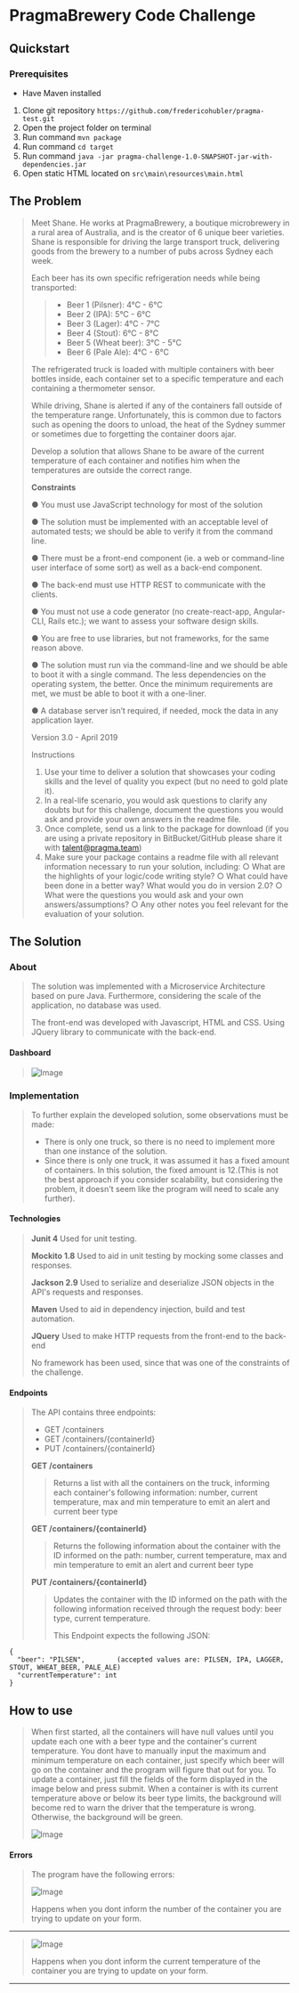 PragmaBrewery Code Challenge
==
Quickstart
--
### Prerequisites
* Have Maven installed

1. Clone git repository `https://github.com/fredericohubler/pragma-test.git`
2. Open the project folder on terminal
3. Run command `mvn package`
4. Run command `cd target`
5. Run command `java -jar pragma-challenge-1.0-SNAPSHOT-jar-with-dependencies.jar`
6. Open static HTML located on `src\main\resources\main.html`

The Problem
--
>Meet Shane. He works at PragmaBrewery, a boutique microbrewery in a rural area of Australia,
>and is the creator of 6 unique beer varieties. Shane is responsible for driving the large transport
>truck, delivering goods from the brewery to a number of pubs across Sydney each week.
>
>Each beer has its own specific refrigeration needs while being transported:
>
>>- Beer 1 (Pilsner): 4°C - 6°C
>>- Beer 2 (IPA): 5°C - 6°C
>>- Beer 3 (Lager): 4°C - 7°C
>>- Beer 4 (Stout): 6°C - 8°C
>>- Beer 5 (Wheat beer): 3°C - 5°C
>>- Beer 6 (Pale Ale): 4°C - 6°C
>
>The refrigerated truck is loaded with multiple containers with beer bottles inside, each
>container set to a specific temperature and each containing a thermometer sensor.
>
>While driving, Shane is alerted if any of the containers fall outside of the temperature range.
>Unfortunately, this is common due to factors such as opening the doors to unload, the heat of
>the Sydney summer or sometimes due to forgetting the container doors ajar.
>
>Develop a solution that allows Shane to be aware of the current temperature of each container
>and notifies him when the temperatures are outside the correct range.
>
> **Constraints**
>
>● You must use JavaScript technology for most of the solution
>
>● The solution must be implemented with an acceptable level of automated tests; we
>should be able to verify it from the command line.
>
>● There must be a front-end component (ie. a web or command-line user interface of
>some sort) as well as a back-end component.
>
>● The back-end must use HTTP REST to communicate with the clients.
>
>● You must not use a code generator (no create-react-app, Angular-CLI, Rails etc.); we
>want to assess your software design skills.
>
>● You are free to use libraries, but not frameworks, for the same reason above.
>
>● The solution must run via the command-line and we should be able to boot it with a
>single command. The less dependencies on the operating system, the better. Once
>the minimum requirements are met, we must be able to boot it with a one-liner.
>
>● A database server isn’t required, if needed, mock the data in any application layer.
>
>Version 3.0 - April 2019
>
>Instructions
>1. Use your time to deliver a solution that showcases your coding skills and the level of
>quality you expect (but no need to gold plate it).
>2. In a real-life scenario, you would ask questions to clarify any doubts but for this
>challenge, document the questions you would ask and provide your own answers in
>the readme file.
>3. Once complete, send us a link to the package for download (if you are using a private
>repository in BitBucket/GitHub please share it with talent@pragma.team)
>4. Make sure your package contains a readme file with all relevant information necessary
>to run your solution, including:
>○ What are the highlights of your logic/code writing style?
>○ What could have been done in a better way? What would you do in version
>2.0?
>○ What were the questions you would ask and your own answers/assumptions?
>○ Any other notes you feel relevant for the evaluation of your solution.

The Solution
--
### About
>The solution was implemented with a Microservice Architecture based on pure Java. Furthermore, considering the scale of the application, no database was used.
>
>The front-end was developed with Javascript, HTML and CSS. Using JQuery library to communicate with the back-end.
#### Dashboard 
> ![Image](https://i.imgur.com/Mquj1OK.png)
> 

### Implementation
>To further explain the developed solution, some observations must be made: 
>   * There is only one truck, so there is no need to implement more than one instance of the solution.
>   * Since there is only one truck, it was assumed it has a fixed amount of containers. In this solution, the fixed amount is 12.(This is not the best approach if you consider scalability, but considering the problem, it doesn't seem like the program will need to scale any further).

#### Technologies
>    **Junit 4**
>       Used for unit testing.
>
>    **Mockito 1.8**
>       Used to aid in unit testing by mocking some classes and responses.
>
>    **Jackson 2.9**
>       Used to serialize and deserialize JSON objects in the API's requests and responses.
>
>    **Maven**
>       Used to aid in dependency injection, build and test automation.
>
>    **JQuery**
>       Used to make HTTP requests from the front-end to the back-end
>
> No framework has been used, since that was one of the constraints of the challenge.
>
#### Endpoints
>The API contains three endpoints: 
>   * GET /containers
>   * GET /containers/{containerId}
>   * PUT /containers/{containerId}
>
>**GET /containers**
>> Returns a list with all the containers on the truck, informing each container's following information: number, current temperature, max and min temperature to emit an alert and current beer type
>
>**GET /containers/{containerId}**
>>Returns the following information about the container with the ID informed on the path: number, current temperature, max and min temperature to emit an alert and current beer type
>
>**PUT /containers/{containerId}**
>>Updates the container with the ID informed on the path with the following information received through the request body: beer type, current temperature.
>>
>>This Endpoint expects the following JSON:
```
{
  "beer": "PILSEN",        (accepted values are: PILSEN, IPA, LAGGER, STOUT, WHEAT_BEER, PALE_ALE)
  "currentTemperature": int
}
```
How to use
--

> When first started, all the containers will have null values until you update each one with a beer type and the container's current temperature. You dont have to manually input the maximum and minimum temperature on each container, just specify which beer will go on the container and the program will figure that out for you.
>To update a container, just fill the fields of the form displayed in the image below and press submit.
>When a container is with its current temperature above or below its beer type limits, the background will become red to warn the driver that the temperature is wrong. Otherwise, the background will be green. 
>
> ![Image](https://i.imgur.com/MQYEt79.png)
>
>
#### Errors
>The program have the following errors: 
>
>
> ![Image](https://i.imgur.com/jZ7qRtC.png)
>
>Happens when you dont inform the number of the container you are trying to update on your form.
>
---
> ![Image](https://i.imgur.com/yaLKpX0.png)
>
>Happens when you dont inform the current temperature of the container you are trying to update on your form.
>
---







